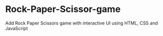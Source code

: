 # Rock-Paper-Scissor-game
Add Rock Paper Scissors game with interactive UI using HTML, CSS and JavaScript
